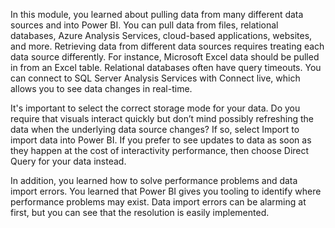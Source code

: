 
In this module, you learned about pulling data from many different data sources and into Power BI. You can pull data from files, relational databases, Azure Analysis Services, cloud-based applications, websites, and more. Retrieving data from different data sources requires treating each data source differently. For instance, Microsoft Excel data should be pulled in from an Excel table. Relational databases often have query timeouts. You can connect to SQL Server Analysis Services with Connect live, which allows you to see data changes in real-time.

It's important to select the correct storage mode for your data. Do you require that visuals interact quickly but don’t mind possibly refreshing the data when the underlying data source changes? If so, select Import to import data into Power BI. If you prefer to see updates to data as soon as they happen at the cost of interactivity performance, then choose Direct Query for your data instead.

In addition, you learned how to solve performance problems and data import errors. You learned that Power BI gives you tooling to identify where performance problems may exist. Data import errors can be alarming at first, but you can see that the resolution is easily implemented.
